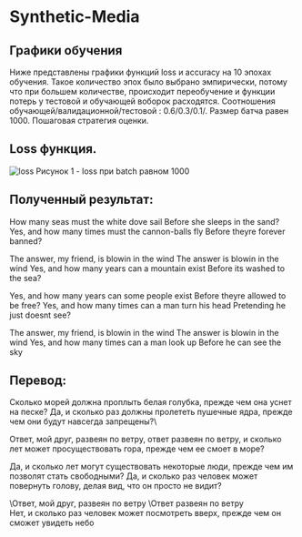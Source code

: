 # Synthetic-Media
## Графики обучения
Ниже представлены графики функций loss и accuracy на 10 эпохах обучения. Такое количество эпох было выбрано эмпирически, потому что при большем количестве, происходит переобучение и функции потерь у тестовой и обучающей воборок расходятся. Соотношения обучающей/валидационной/тестовой : 0.6/0.3/0.1/. Размер батча равен 1000. Пошаговая стратегия оценки.

## Loss функция.
![loss](https://github.com/Smusyc/Synthetic-Media/assets/43301245/230cf3e9-87fa-45b3-acdd-44aa7050b84b)
Рисунок 1 - loss при batch равном 1000

## Полученный результат:
How many seas must the white dove sail
Before she sleeps in the sand?
Yes, and how many times must the cannon-balls fly
Before theyre forever banned?

The answer, my friend, is blowin in the wind
The answer is blowin in the wind
Yes, and how many years can a mountain exist
Before its washed to the sea?

Yes, and how many years can some people exist
Before theyre allowed to be free?
Yes, and how many times can a man turn his head
Pretending he just doesnt see?

The answer, my friend, is blowin in the wind
The answer is blowin in the wind
Yes, and how many times can a man look up
Before he can see the sky

## Перевод:
Сколько морей должна проплыть белая голубка,
прежде чем она уснет на песке?
Да, и сколько раз должны пролететь пушечные ядра,
прежде чем они будут навсегда запрещены?\

Ответ, мой друг, развеян по ветру,
ответ развеян по ветру,
и сколько лет может просуществовать гора,
прежде чем ее смоет в море?

Да, и сколько лет могут существовать некоторые люди,
прежде чем им позволят стать свободными?
Да, и сколько раз человек может повернуть голову,
делая вид, что он просто не видит?

\Ответ, мой друг, развеян по ветру
\Ответ развеян по ветру\
Нет, и сколько раз человек может посмотреть вверх,
прежде чем он сможет увидеть небо

